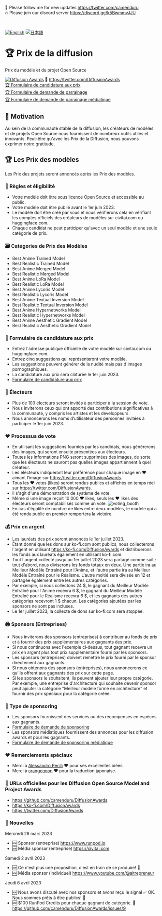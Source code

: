 🐣 Please follow me for new updates https://twitter.com/camenduru <br />
🔥 Please join our discord server https://discord.gg/k5BwmmvJJU

<br />

[![English](https://user-images.githubusercontent.com/54370274/229683685-bb9e3dfb-9f76-46a6-bc8c-fc683fdb7d94.svg)](https://github.com/camenduru/DiffusionAwards/blob/main/README.md)
[![日本語](https://user-images.githubusercontent.com/54370274/229684475-74bfa4b6-5f46-49e2-bbe8-f842c886d54e.svg)](https://github.com/camenduru/DiffusionAwards/blob/main/README.jp.md)

# 🏆 Prix de la diffusion
Prix du modèle et du projet Open Source

[![Diffusion Awards](https://user-images.githubusercontent.com/54370274/230508650-9fe0f8e7-a1ce-414b-8a55-25436c8f539d.png)](https://github.com/camenduru/DiffusionAwards)
🐣 https://twitter.com/DiffusionAwards <br />
[🏆 Formulaire de candidature aux prix](https://github.com/camenduru/DiffusionAwards/issues/new?assignees=&labels=&template=award_application.yml) <br />
[🏆 Formulaire de demande de parrainage](https://github.com/camenduru/DiffusionAwards/issues/new?assignees=&labels=&template=sponsor_application.yml) <br />
[🏆 Formulaire de demande de parrainage médiatique](https://github.com/camenduru/DiffusionAwards/issues/new?assignees=&labels=&template=media_sponsor_application.yml) <br />

## 🥳 Motivation
Au sein de la communauté stable de la diffusion, les créateurs de modèles et de projets Open Source nous fournissent de nombreux outils utiles et innovants. Peut-être qu'avec les Prix de la Diffusion, nous pouvons exprimer notre gratitude.

## 🏆 Les Prix des modèles
Les Prix des projets seront annoncés après les Prix des modèles.

### 📕 Règles et éligibilité
- Votre modèle doit être sous licence Open Source et accessible au public.
- Votre modèle doit être publié avant le 1er juin 2023.
- Le modèle doit être créé par vous et nous vérifierons cela en vérifiant les comptes officiels des créateurs de modèles sur civitai.com ou huggingface.com.
- Chaque candidat ne peut participer qu'avec un seul modèle et une seule catégorie de prix.

### 🗃 Catégories de Prix des Modèles
- Best Anime Trained Model
- Best Realistic Trained Model
- Best Anime Merged Model
- Best Realistic Merged Model
- Best Anime LoRa Model
- Best Realistic LoRa Model
- Best Anime Lycoris Model
- Best Realistic Lycoris Model
- Best Anime Textual Inversion Model
- Best Realistic Textual Inversion Model
- Best Anime Hypernetworks Model
- Best Realistic Hypernetworks Model
- Best Anime Aesthetic Gradient Model
- Best Realistic Aesthetic Gradient Model

### 📄 Formulaire de candidature aux prix
- Entrez l'adresse publique officielle de votre modèle sur civitai.com ou huggingface.com.
- Entrez cinq suggestions qui représenteront votre modèle.
- Les suggestions peuvent générer de la nudité mais pas d'images pornographiques.
- La candidature aux prix sera clôturée le 1er juin 2023.
- [Formulaire de candidature aux prix](https://github.com/camenduru/DiffusionAwards/issues/new?assignees=&labels=&template=award_application.yml)

### 👀 Électeurs
- Plus de 100 électeurs seront invités à participer à la session de vote.
- Nous inviterons ceux qui ont apporté des contributions significatives à la communauté, y compris les artistes et les développeurs.
- Nous annoncerons les noms d'utilisateur des personnes invitées à participer le 1er juin 2023.

### ❤ Processus de vote
- En utilisant les suggestions fournies par les candidats, nous générerons des images, qui seront ensuite présentées aux électeurs.
- Toutes les informations PNG seront supprimées des images, de sorte que les électeurs ne sauront pas quelles images appartiennent à quel créateur.
- Les électeurs indiqueront leur préférence pour chaque image en ❤ aimant l'image sur https://twitter.com/DiffusionAwards.
- Tous les ❤ votes (likes) seront rendus publics et affichés en temps réel sur https://twitter.com/DiffusionAwards.
- Il s'agit d'une démonstration de système de vote.
- Même si une image reçoit 10 000 ❤ likes, seuls les ❤ likes des électeurs seront comptabilisés comme un vote.
![voting_booth](https://user-images.githubusercontent.com/54370274/228962278-63e2cf79-6026-476d-aa36-34e02e2ddf19.png)
- En cas d'égalité de nombre de likes entre deux modèles, le modèle qui a été rendu public en premier remportera la victoire.

### 💰 Prix en argent
- Les lauréats des prix seront annoncés le 1er juillet 2023.
- Étant donné que les dons sur ko-fi.com sont publics, nous collecterons l'argent en utilisant https://ko-fi.com/DiffusionAwards et distribuerons les fonds aux lauréats également en utilisant ko-fi.com
- Tout l'argent collecté jusqu'au 1er juillet 2023 sera partagé comme suit : tout d'abord, nous diviserons les fonds totaux en deux. Une partie ira au Meilleur Modèle Entraîné pour l'Anime, et l'autre partie ira au Meilleur Modèle Entraîné pour le Réalisme. L'autre moitié sera divisée en 12 et partagée également entre les autres catégories.
- Par exemple, si nous collectons 24 $, le gagnant du Meilleur Modèle Entraîné pour l'Anime recevra 6 $, le gagnant du Meilleur Modèle Entraîné pour le Réalisme recevra 6 $, et les gagnants des autres catégories recevront 1 $ chacun. Les catégories ajoutées par les sponsors ne sont pas incluses.
- Le 1er juillet 2023, la collecte de dons sur ko-fi.com sera stoppée.

### 🖨 Sponsors (Entreprises)
- Nous inviterons des sponsors (entreprises) à contribuer au fonds de prix et à fournir des prix supplémentaires aux gagnants des prix.
- Si nous continuons avec l'exemple ci-dessus, tout gagnant recevra un prix en argent plus tout prix supplémentaire fourni par les sponsors.
- Les sponsors (entreprises) doivent remettre le prix fourni par le sponsor directement aux gagnants.
- Si nous obtenons des sponsors (entreprises), nous annoncerons ce qu'ils offrent aux gagnants des prix sur cette page.
- Si les sponsors le souhaitent, ils peuvent ajouter leur propre catégorie. Par exemple, une entreprise d'architecture qui souhaite devenir sponsor peut ajouter la catégorie "Meilleur modèle formé en architecture" et fournir des prix spéciaux pour la catégorie créée.

### 🍡 Type de sponsoring
- Les sponsors fournissent des services ou des récompenses en espèces aux gagnants.
- [Formulaire de demande de sponsoring](https://github.com/camenduru/DiffusionAwards/issues/new?assignees=&labels=&template=sponsor_application.yml)
- Les sponsors médiatiques fournissent des annonces pour les diffusion awards et pour les gagnants.
- [Formulaire de demande de sponsoring médiatique](https://github.com/camenduru/DiffusionAwards/issues/new?assignees=&labels=&template=media_sponsor_application.yml)

### ❤ Remerciements spéciaux
- Merci à [Alessandro Perilli](https://twitter.com/giano) ❤ pour ses excellentes idées.
- Merci à [orangeqoon](https://twitter.com/orangeqoon) ❤ pour la traduction japonaise.

### 🔗 URLs officielles pour les Diffusion Open Source Model and Project Awards
- https://github.com/camenduru/DiffusionAwards
- https://ko-fi.com/DiffusionAwards
- https://twitter.com/DiffusionAwards

### 📢 Nouvelles
Mercredi 29 mars 2023
- 🆕 Sponsor (entreprise) https://www.runpod.io
- 🆕 Média sponsor (entreprise) https://civitai.com

Samedi 2 avril 2023
- 🆕 Ce n'est plus une proposition, c'est en train de se produire! 🥳
- 🆕 Média sponsor (individuel) https://www.youtube.com/@aitrepreneur

Jeudi 6 avril 2023
- 🆕 Nous avons discuté avec nos sponsors et avons reçu le signal ✅ OK. Nous sommes prêts à être publics! 🥳
- 🆕 $100 RunPod Credits pour chaque gagnant de catégorie. 🥳 https://github.com/camenduru/DiffusionAwards/issues/9
